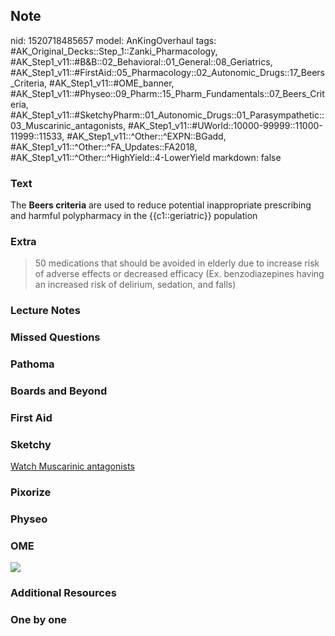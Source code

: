 ## Note
nid: 1520718485657
model: AnKingOverhaul
tags: #AK_Original_Decks::Step_1::Zanki_Pharmacology, #AK_Step1_v11::#B&B::02_Behavioral::01_General::08_Geriatrics, #AK_Step1_v11::#FirstAid::05_Pharmacology::02_Autonomic_Drugs::17_Beers_Criteria, #AK_Step1_v11::#OME_banner, #AK_Step1_v11::#Physeo::09_Pharm::15_Pharm_Fundamentals::07_Beers_Criteria, #AK_Step1_v11::#SketchyPharm::01_Autonomic_Drugs::01_Parasympathetic::03_Muscarinic_antagonists, #AK_Step1_v11::#UWorld::10000-99999::11000-11999::11533, #AK_Step1_v11::^Other::^EXPN::BGadd, #AK_Step1_v11::^Other::^FA_Updates::FA2018, #AK_Step1_v11::^Other::^HighYield::4-LowerYield
markdown: false

### Text
The <b>Beers criteria</b> are used to reduce potential
inappropriate prescribing and harmful polypharmacy in the
{{c1::geriatric}} population

### Extra
>50 medications that should be avoided in elderly due to increase risk of adverse effects or decreased efficacy (Ex. benzodiazepines having an increased risk of delirium, sedation, and falls)

### Lecture Notes


### Missed Questions


### Pathoma


### Boards and Beyond


### First Aid


### Sketchy
<a href=
"https://dashboard.sketchy.com/study/medical/courses/medical-pharmacology/units/medical-pharmacology-autonomic-drugs/videos/medical-pharmacology-autonomic-drugs-parasympathetic-muscarinic-antagonists?utm_source=anki&utm_medium=partnership&utm_campaign=february_update&utm_content=medical">
Watch Muscarinic antagonists</a>

### Pixorize


### Physeo


### OME
<div class="ome-widget">
  <a href="https://onlinemeded.org?ref=anki"><img src=
  "_OME_AnkiFlashcards_General_7.png"></a>
</div>

### Additional Resources


### One by one

